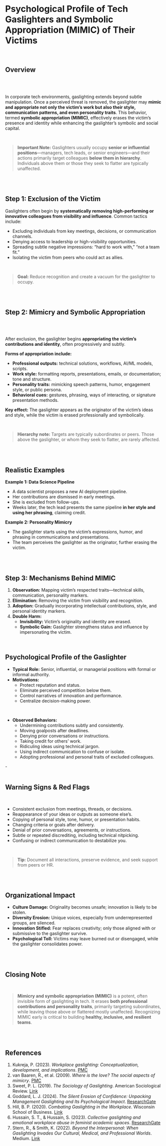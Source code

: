 
<br>

# Psychological Profile of Tech Gaslighters and Symbolic Appropriation (MIMIC) of Their Victims

<br>

## Overview

<br><br>

In corporate tech environments, gaslighting extends beyond subtle manipulation. Once a perceived threat is removed, the gaslighter may **mimic and appropriate not only the victim’s work but also their style, communication patterns, and even personality traits**. This behavior, termed **symbolic appropriation (MIMIC)**, effectively erases the victim’s presence and identity while enhancing the gaslighter’s symbolic and social capital.

<br>

> **Important Note:** Gaslighters usually occupy **senior or influential positions**—managers, tech leads, or senior engineers—and their actions primarily target colleagues **below them in hierarchy**. Individuals above them or those they seek to flatter are typically unaffected.

<br><br>

## Step 1: Exclusion of the Victim

Gaslighters often begin by **systematically removing high-performing or innovative colleagues from visibility and influence**. Common tactics include:

- Excluding individuals from key meetings, decisions, or communication channels.  
- Denying access to leadership or high-visibility opportunities.  
- Spreading subtle negative impressions: “hard to work with,” “not a team fit.”  
- Isolating the victim from peers who could act as allies.  


<br>

> **Goal:** Reduce recognition and create a vacuum for the gaslighter to occupy.

<br><br>


## Step 2: Mimicry and Symbolic Appropriation

<br><br>

After exclusion, the gaslighter begins **appropriating the victim’s contributions and identity**, often progressively and subtly.

**Forms of appropriation include:**
- **Professional outputs:** technical solutions, workflows, AI/ML models, scripts.  
- **Work style:** formatting reports, presentations, emails, or documentation; tone and structure.  
- **Personality traits:** mimicking speech patterns, humor, engagement style, or public persona.  
- **Behavioral cues:** gestures, phrasing, ways of interacting, or signature presentation methods.

**Key effect:** The gaslighter appears as the originator of the victim’s ideas and style, while the victim is erased professionally and symbolically.

<br>

> **Hierarchy note:** Targets are typically subordinates or peers. Those above the gaslighter, or whom they seek to flatter, are rarely affected.

<br><br>

## Realistic Examples

**Example 1: Data Science Pipeline**  
- A data scientist proposes a new AI deployment pipeline.  
- Her contributions are dismissed in early meetings.  
- She is excluded from follow-ups.  
- Weeks later, the tech lead presents the same pipeline **in her style and using her phrasing**, claiming credit.



**Example 2: Personality Mimicry**  
- The gaslighter starts using the victim’s expressions, humor, and phrasing in communications and presentations.  
- The team perceives the gaslighter as the originator, further erasing the victim.

<br><br>

## Step 3: Mechanisms Behind MIMIC

1. **Observation:** Mapping victim’s respected traits—technical skills, communication, personality markers.  
2. **Elimination:** Removing the victim from visibility and recognition.  
3. **Adoption:** Gradually incorporating intellectual contributions, style, and personal identity markers.  
4. **Double Harm:**  
   - **Invisibility:** Victim’s originality and identity are erased.  
   - **Symbolic Gain:** Gaslighter strengthens status and influence by impersonating the victim.

<br>

## Psychological Profile of the Gaslighter

- **Typical Role:** Senior, influential, or managerial positions with formal or informal authority.  
- **Motivations:**  
  - Protect reputation and status.  
  - Eliminate perceived competition below them.  
  - Control narratives of innovation and performance.  
  - Centralize decision-making power.  

<br>

- **Observed Behaviors:**  
  - Undermining contributions subtly and consistently.  
  - Moving goalposts after deadlines.  
  - Denying prior conversations or instructions.  
  - Taking credit for others’ work.  
  - Ridiculing ideas using technical jargon.  
  - Using indirect communication to confuse or isolate.  
  - Adopting professional and personal traits of excluded colleagues.

-<br><br>

## Warning Signs & Red Flags

<br>

- Consistent exclusion from meetings, threads, or decisions.  
- Reappearance of your ideas or outputs as someone else’s.  
- Copying of personal style, tone, humor, or presentation habits.  
- Changing criteria or goals after delivery.  
- Denial of prior conversations, agreements, or instructions.  
- Subtle or repeated discrediting, including technical nitpicking.  
- Confusing or indirect communication to destabilize you.

<br>

> **Tip:** Document all interactions, preserve evidence, and seek support from peers or HR.

<br><br>

## Organizational Impact

- **Culture Damage:** Originality becomes unsafe; innovation is likely to be stolen.  
- **Diversity Erosion:** Unique voices, especially from underrepresented groups, are silenced.  
- **Innovation Stifled:** Fear replaces creativity; only those aligned with or submissive to the gaslighter survive.  
- **Psychological Toll:** Victims may leave burned out or disengaged, while the gaslighter consolidates power.

<br><br>

## Closing Note

<br>

> **Mimicry and symbolic appropriation (MIMIC)** is a potent, often invisible form of gaslighting in tech. It erases **both professional contributions and personality traits**, primarily targeting subordinates, while leaving those above or flattered mostly unaffected. Recognizing MIMIC early is critical to building **healthy, inclusive, and resilient teams**.

<br><br>

## References

1. Kukreja, P. (2023). *Workplace gaslighting: Conceptualization, development, and implications*. [PMC](https://pmc.ncbi.nlm.nih.gov/articles/PMC10097938/)  
2. van Baaren, R., et al. (2009). *Where is the love? The social aspects of mimicry*. [PMC](https://pmc.ncbi.nlm.nih.gov/articles/PMC2865082/)  
3. Sweet, P. L. (2019). *The Sociology of Gaslighting*. American Sociological Review. [Link](https://journals.sagepub.com/doi/abs/10.1177/0003122419874843)  
4. Goddard, L. J. (2024). *The Silent Erosion of Confidence: Unpacking Management Gaslighting and Its Psychological Impact*. [ResearchGate](https://www.researchgate.net/publication/387508967_The_Silent_Erosion_of_Confidence_Unpacking_Management_Gaslighting_and_Its_Psychological_Impact)  
5. Hill, B. P. (2020). *Combating Gaslighting in the Workplace*. Wisconsin School of Business. [Link](https://business.wisc.edu/news/combatting-gaslighting-in-the-workplace/)  
6. Hussain, S. T., & Hussain, S. (2023). *Collective gaslighting and emotional workplace abuse in feminist academic spaces*. [ResearchGate](https://www.researchgate.net/publication/375238801_Collective_gaslighting_and_emotional_workplace_abuse_in_feminist_academic_spaces)  
7. Stern, R., & Smith, K. (2022). *Beyond the Interpersonal: When Gaslighting Invades Our Cultural, Medical, and Professional Worlds*. Medium. [Link](https://medium.com/@robin.stern/beyond-the-interpersonal-when-gaslighting-invades-our-cultural-medical-and-professional-worlds-8250b754de99)  







